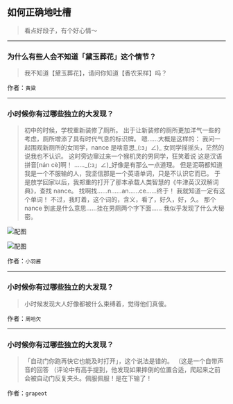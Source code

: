 ## 如何正确地吐槽

> 看点好段子，有个好心情～


 
---

### 为什么有些人会不知道「黛玉葬花」这个情节？

> 我不知道【黛玉葬花】，请问你知道【香农采样】吗？


作者：`黄粱`

---

### 小时候你有过哪些独立的大发现？

> 初中的时候，学校重新装修了厕所。
> 出于让新装修的厕所更加洋气一些的考虑，厕所增添了具有时代气息的标识牌。
> 嗯……大概是这样的：
> 我问一起围观新厕所的女同学，nance 是啥意思_(:з」∠)_
> 女同学摇摇头，茫然的说我也不认识。
> 这时旁边窜过来一个猴机灵的男同学，狂笑着说
> 这是汉语拼音[nán cè]啊！
> ……_(:з」∠)_好像是有那么一点道理。
> 但是泥萌都知道我是一个不服输的人，我坚信那是一个英语单词，只是不认识它而已。
> 于是放学回家以后，我郑重的打开了那本承载人类智慧的《牛津英汉双解词典》，查找 nance。
> 找啊找……n……an……ce……终于！
> 我就知道一定有这个单词！
> 不过，我盯着，这个词的，含义，看了，好久，好，久。
> 那个 nance 到底是什么意思……挂在男厕两个字下面……
> 我似乎发现了什么大秘密。



![配图](http://pic1.zhimg.com/70/v2-6a5838c6a6ccaccb855e1dc1d18e1384_b.jpg)



![配图](http://pic4.zhimg.com/70/v2-9579bdfb09d848ee932298a92efd3397_b.jpg)


作者：`小羽酱`

---

### 小时候你有过哪些独立的大发现？

> 小时候发现大人好像都被什么束缚着，觉得他们真傻。


作者：`周哈欠`

---

### 小时候你有过哪些独立的大发现？

> 「自动门你跑再快它也能及时打开」，这个说法是错的。
> （这是一个自带声音的回答
> （评论中有高手提到，他发现如果摔倒的位置合适，爬起来之前会被自动门反复夹头。佩服佩服！是在下输了！


作者：`grapeot`